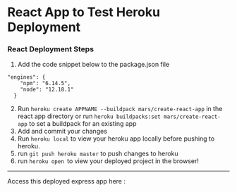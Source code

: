# React App to Test Heroku Deployment 

### React Deployment Steps
1. Add the code snippet below to the package.json file
```JS
"engines": {
    "npm": "6.14.5",
    "node": "12.18.1"
  }
  ```
2. Run `heroku create APPNAME --buildpack mars/create-react-app` in the react app directory or run `heroku buildpacks:set mars/create-react-app` to set a buildpack for an existing app
3. Add and commit your changes
4. Run `heroku local` to view your heroku app locally before pushing to heroku. 
5. run `git push heroku master` to push changes to heroku
6. run `heroku open `to view your deployed project in the browser!

<hr>  
Access this deployed express app here : 
